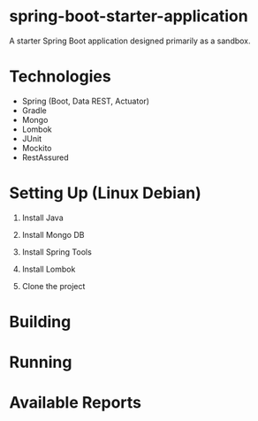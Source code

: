 # spring-boot-starter-application
A starter Spring Boot application designed primarily as a sandbox.

# Technologies
 - Spring (Boot, Data REST, Actuator)
 - Gradle
 - Mongo
 - Lombok
 - JUnit
 - Mockito
 - RestAssured
 
# Setting Up (Linux Debian)

1. Install Java

2. Install Mongo DB

3. Install Spring Tools

4. Install Lombok

5. Clone the project

# Building

# Running

# Available Reports

